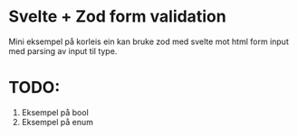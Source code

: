 # Svelte + Zod form validation

Mini eksempel på korleis ein kan bruke zod med svelte mot html form input
med parsing av input til type.

# TODO:

1. Eksempel på bool
2. Eksempel på enum
